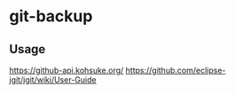 # git-backup

## Usage

https://github-api.kohsuke.org/
https://github.com/eclipse-jgit/jgit/wiki/User-Guide